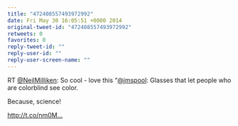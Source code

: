 ```yaml
---
title: "472408557493972992"
date: Fri May 30 16:05:51 +0000 2014
original-tweet-id: "472408557493972992"
retweets: 0
favorites: 0
reply-tweet-id: ""
reply-user-id: ""
reply-user-screen-name: ""
---
```

RT <a href="https://twitter.com/NeilMilliken">@NeilMilliken</a>: So cool - love this “<a href="https://twitter.com/jmspool">@jmspool</a>: Glasses that let people who are colorblind see color.

Because, science!

http://t.co/nm0M…

